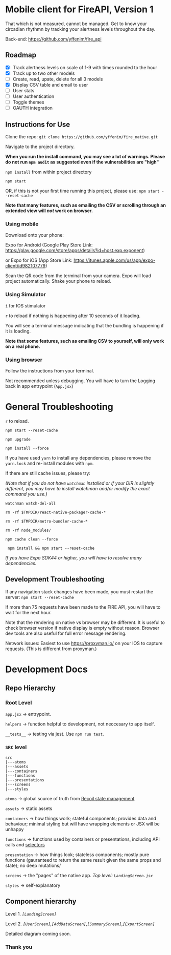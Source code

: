# Mobile client for FireAPI, Version 1

That which is not measured, cannot be managed. Get to know your circadian rhythmn by tracking your alertness levels throughout the day. 

Back-end: https://github.com/yffenim/fire_api

## Roadmap

- [x] Track alertness levels on scale of 1-9 with times rounded to the hour
- [x] Track up to two other models
- [ ] Create, read, upate, delete for all 3 models
- [x] Display CSV table and email to user
- [ ] User stats
- [ ] User authentication
- [ ] Toggle themes
- [ ] OAUTH integration 

## Instructions for Use

Clone the repo: `git clone https://github.com/yffenim/fire_native.git`

Navigate to the project directory.

**When you run the install command, you may see a lot of warnings. Please do not run `npm audit` as suggested even if the vulnerabilities are "high"**

`npm install` from within project directory

`npm start`

OR, if this is not your first time running this project, please use: `npm start --reset-cache`

**Note that many features, such as emailing the CSV or scrolling through an extended view will _not_ work on browser.**

### Using mobile

Download onto your phone:

Expo for Android (Google Play Store Link: https://play.google.com/store/apps/details?id=host.exp.exponent)

or Expo for iOS (App Store Link: https://itunes.apple.com/us/app/expo-client/id982107779) 

Scan the QR code from the terminal from your camera. Expo will load project automatically. Shake your phone to reload.

### Using Simulator

`i` for IOS stimulator 

`r` to reload if nothing is happening after 10 seconds of it loading. 

You will see a terminal message indicating that the bundling is happening if it is loading.

**Note that some features, such as emailing CSV to yourself, will only work on a real phone.**

### Using browser 

Follow the instructions from your terminal.

Not recommended unless debugging. You will have to turn the Logging back in app entrypoint (`App.jsx`)

# General Troubleshooting

`r` to reload. 

`npm start --reset-cache`

`npm upgrade`

`npm install --force`

If you have used `yarn` to install any dependencies, please remove the `yarn.lock` and re-install modules with `npm`.

If there are still cache issues, please try:

_(Note that if you do not have `watchman` installed or if your DIR is slightly different, you may have to install watchman and/or modify the exact command you use.)_

`watchman watch-del-all`

`rm -rf $TMPDIR/react-native-packager-cache-*`

`rm -rf $TMPDIR/metro-bundler-cache-*` 

`rm -rf node_modules/`

`npm cache clean --force`

` npm install && npm start --reset-cache`

_If you have Expo SDK44 or higher, you will have to resolve many dependencies._

## Development Troubleshooting

If any navigation stack changes have been made, you must restart the server: `npm start --reset-cache`

If more than 75 requests have been made to the FIRE API, you will have to wait for the next hour.

Note that the rendering on native vs browser may be different. It is useful to check browser version if native display is empty without reason. Browser dev tools are also useful for full error message rendering.

Network issues: Easiest to use  https://proxyman.io/ on your IOS to capture requests. (This is different from proxyman.)

# Development Docs

## Repo Hierarchy

### Root Level 

`app.jsx` -> entrypoint.

`helpers` -> function helpful to development, not neccesary to app itself.

`__tests__` -> testing via jest. Use `npm run test`.

### `SRC` level

```
src
|---atoms
|---assets
|---containers
|---functions
|---presentations
|---screens
|---styles

```

`atoms` -> global source of truth from [Recoil state management]('https://github.com/facebookexperimental/Recoil')

`assets` -> static assets

`containers` -> how things work; stateful components; provides data and behaviour; minimal styling but will have wrapping elements or JSX will be unhappy

`functions` -> functions used by containers or presentations, including API calls and [selectors]('https://recoiljs.org/docs/api-reference/core/selector/')

`presentation` -> how things look; stateless components; mostly pure functions (gauranteed to return the same result given the same props and state); no deep mutations/

`screens` -> the "pages" of the native app. _Top level: `LandingScreen.jsx`_

`styles` -> self-explanatory

## Component hierarchy

Level 1. _`[LandingScreen]`_

Level 2. _`[UserScreen]`,`[AddDataScreen]`,`[SummaryScreen]`,`[ExportScreen]`_

Detailed diagram coming soon.

### Thank you
